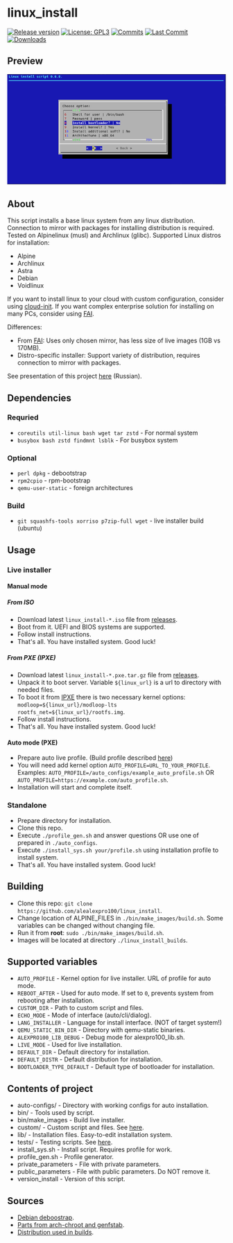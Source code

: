 linux_install
=============

[![Release version](https://img.shields.io/github/v/release/alealexpro100/linux_install?color=blue&label=&style=for-the-badge)](https://github.com/alealexpro100/linux_install/releases/latest)
[![License: GPL3](https://img.shields.io/badge/license-GPL3-blue?style=for-the-badge)](LICENSE)
[![Commits](https://img.shields.io/github/commit-activity/m/alealexpro100/linux_install?label=commits&style=for-the-badge)](https://github.com/alealexpro100/linux_install/commits)
[![Last Commit](https://img.shields.io/github/last-commit/alealexpro100/linux_install/master?label=&style=for-the-badge)](https://github.com/alealexpro100/linux_install/commits)
[![Downloads](https://img.shields.io/github/downloads/alealexpro100/linux_install/total?style=for-the-badge&color=blue)](https://github.com/alealexpro100/linux_install/releases/latest)

## Preview

![preview](docs/preview.png)

## About

This script installs a base linux system from any linux distribution.
Connection to mirror with packages for installing distribution is required.
Tested on Alpinelinux (musl) and Archlinux (glibc).
Supported Linux distros for installation:

* Alpine
* Archlinux
* Astra
* Debian
* Voidlinux

If you want to install linux to your cloud with custom configuration, consider using [cloud-init](https://cloud-init.io/).
If you want complex enterprise solution for installing on many PCs, consider using [FAI](https://fai-project.org/).

Differences:

* From [FAI](https://fai-project.org/): Uses only chosen mirror, has less size of live images (1GB vs 170MB).
* Distro-specific installer: Support variety of distribution, requires connection to mirror with packages.

See presentation of this project [here](https://mirror.alexpro100.ru/scripts_files/other/presentations/Linux_install.pdf) (Russian).

## Dependencies

### Requried

* `coreutils util-linux bash wget tar zstd` - For normal system
* `busybox bash zstd findmnt lsblk` - For busybox system

### Optional

* `perl dpkg` - debootstrap
* `rpm2cpio` - rpm-bootstrap
* `qemu-user-static` - foreign architectures

### Build

* `git squashfs-tools xorriso p7zip-full wget` - live installer build (ubuntu)

## Usage

### Live installer

#### Manual mode

##### From ISO

* Download latest `linux_install-*.iso` file from [releases](https://github.com/alealexpro100/linux_install/releases).
* Boot from it. UEFI and BIOS systems are supported.
* Follow install instructions.
* That's all. You have installed system. Good luck!

##### From PXE (IPXE)

* Download latest `linux_install-*.pxe.tar.gz` file from [releases](https://github.com/alealexpro100/linux_install/releases).
* Unpack it to boot server. Variable `${linux_url}` is a url to directory with needed files.
* To boot it from [IPXE](https://ipxe.org/) there is two necessary kernel options: `modloop=${linux_url}/modloop-lts rootfs_net=${linux_url}/rootfs.img`.
* Follow install instructions.
* That's all. You have installed system. Good luck!

#### Auto mode (PXE)

* Prepare auto live profile. (Build profile described [here](docs/auto_configs.md))
* You will need add kernel option `AUTO_PROFILE=URL_TO_YOUR_PROFILE`. Examples: `AUTO_PROFILE=/auto_configs/example_auto_profile.sh` OR `AUTO_PROFILE=https://example.com/auto_profile.sh`.
* Installation will start and complete itself.

### Standalone

* Prepare directory for installation.
* Clone this repo.
* Execute `./profile_gen.sh` and answer questions OR use one of prepared in `./auto_configs`.
* Execute `./install_sys.sh your/profile.sh` using installation profile to install system.
* That's all. You have installed system. Good luck!

## Building

* Clone this repo: `git clone https://github.com/alealexpro100/linux_install`.
* Change location of ALPINE_FILES in `./bin/make_images/build.sh`. Some variables can be changed without changing file.
* Run it from **root**: `sudo ./bin/make_images/build.sh`.
* Images will be located at directory `./linux_install_builds`.

## Supported variables

* `AUTO_PROFILE` - Kernel option for live installer. URL of profile for auto mode.
* `REBOOT_AFTER` - Used for auto mode. If set to `0`, prevents system from rebooting after installation.
* `CUSTOM_DIR` - Path to custom script and files.
* `ECHO_MODE` - Mode of interface (auto/cli/dialog).
* `LANG_INSTALLER` - Language for install interface. (NOT of target system!)
* `QEMU_STATIC_BIN_DIR` - Directory with qemu-static binaries.
* `ALEXPRO100_LIB_DEBUG` - Debug mode for alexpro100_lib.sh.
* `LIVE_MODE` - Used for live installation.
* `DEFAULT_DIR` - Default directory for installation.
* `DEFAULT_DISTR` - Default distribution for installation.
* `BOOTLOADER_TYPE_DEFAULT` - Default type of bootloader for installation.

## Contents of project

* auto-configs/ - Directory with working configs for auto installation.
* bin/ - Tools used by script.
* bin/make_images - Build live installer.
* custom/ - Custom script and files. See [here](custom/README.md).
* lib/ - Installation files. Easy-to-edit installation system.
* tests/ - Testing scripts. See [here](tests/README.md).
* install_sys.sh - Install script. Requires profile for work.
* profile_gen.sh - Profile generator.
* private_parameters - File with private parameters.
* public_parameters - File with public parameters. Do NOT remove it.
* version_install - Version of this script.

## Sources

* [Debian deboostrap](http://ftp.debian.org/debian/pool/main/d/debootstrap/).
* [Parts from arch-chroot and genfstab](https://www.archlinux.org/packages/extra/any/arch-install-scripts/download/).
* [Distribution used in builds](https://alpinelinux.org/downloads/).
